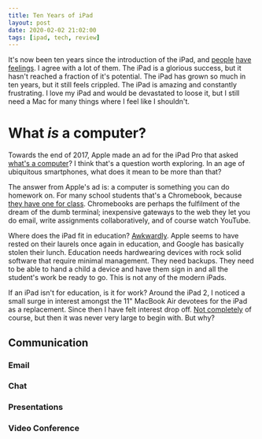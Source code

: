 ```yaml
---
title: Ten Years of iPad
layout: post
date: 2020-02-02 21:02:00
tags: [ipad, tech, review]
---
```


It's now been ten years since the introduction of the iPad, and [people]() [have]() [feelings](). I agree with a lot of them. The iPad is a glorious success, but it hasn't reached a fraction of it's potential. The iPad has grown so much in ten years, but it still feels crippled. The iPad is amazing and constantly frustrating. I love my iPad and would be devastated to loose it, but I still need a Mac for many things where I feel like I shouldn't.

# What _is_ a computer?

Towards the end of 2017, Apple made an ad for the iPad Pro that asked [what's a computer](https://ww.9to5mac.com/9:jQA0lQV6Uh85mP81kFOsUvWekB8hVMN3UiNgUiN2U2ufHFZclQSeUGmxHGAiUFNcH29clQE0IGRcHFZe:ms0g)? I think that's a question worth exploring. In an age of ubiquitous smartphones, what does it mean to be more than that?

The answer from Apple's ad is: a computer is something you can do homework on. For many school students that's a Chromebook, because [they have one for class](https://www.education.act.gov.au/about-us/all-news-and-news-alerts/news-items/february-2019/chromebook-rollout-continues-into-2019). Chromebooks are perhaps the fulfilment of the dream of the dumb terminal; inexpensive gateways to the web they let you do email, write assignments collaboratively, and of course watch YouTube.

Where does the iPad fit in education? [Awkwardly](https://www.speirs.org/blog/2019/7/27/on-switching-from-ipad-to-chromebook-in-school). Apple seems to have rested on their laurels once again in education, and Google has basically stolen their lunch. Education needs hardwearing devices with rock solid software that require minimal management. They need backups. They need to be able to hand a child a device and have them sign in and all the student's work be ready to go. This is not any of the modern iPads.

If an iPad isn't for education, is it for work? Around the iPad 2, I noticed a small surge in interest amongst the 11" MacBook Air devotees for the iPad as a replacement. Since then I have felt interest drop off. [Not completely](https://www.macstories.net/author/viticci/) of course, but then it was never very large to begin with. But why?

## Communication

### Email

### Chat

### Presentations

### Video Conference

### 



